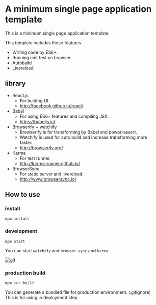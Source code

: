 # A minimum single page application template

This is a minimum single page application template.

This template includes these features.

* Writing code by ES6+.
* Running unit test on browser
* Autobuild
* Livereload

## library

* React.js
    * For buiding UI.
    * http://facebook.github.io/react/
* Babel
    * For using ES6+ features and compiling JSX.
    * https://babeljs.io/
* Browserify + watchify
    * Browserify is for transforming by Babel and power-assert.
    * Watchify is used for auto build and increase transforming more faster.
    * http://browserify.org/
* Karma
    * For test runner.
    * http://karma-runner.github.io/
* BrowserSync
    * For static server and livereload.
    * http://www.browsersync.io/

## How to use

### install

```
npm install
```

### development

```
npm start
```

You can start `watchify` and `browser-sync` and `karma`

![gif](http://i.gyazo.com/f906464bfb325437c5c905f80a5b976d.gif)

### production build

```
npm run build
```

You can generate a bundled file for production environment. (.gitignore)
This is for using in deployment step.

